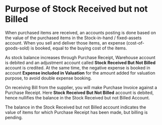 <!-- add-breadcrumbs -->
# Purpose of Stock Received but not Billed

When purchased items are received, an accounts posting is done based on the value of the purchased items in the Stock-in-hand / fixed-assets account. When you sell and deliver those items, an expense (cost-of-goods-sold) is booked, equal to the buying cost of the items. 

As stock balance increases through Purchase Receipt, Warehouse account is debited and an adjustment account called **Stock Received But Not Billed** account is credited. At the same time, the negative expense is booked in account **Expense included in Valuation** for the amount added for valuation purpose, to avoid double expense booking. 

On receiving Bill from the supplier, you will make Purchase Invoice against a Purchase Receipt. Here **Stock Received But Not Billed** account is debited, hence nullifies the balance in the Stock Received but not Billed Account.

The balance in the Stock Received but not Billed account indicates the value of items for which Purchase Receipt has been made, but billing is pending.